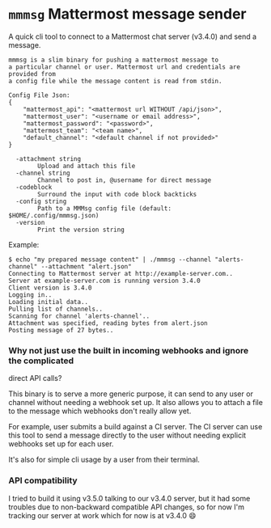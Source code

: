 # `mmmsg` Mattermost message sender

A quick cli tool to connect to a Mattermost chat server (v3.4.0) and send a 
message. 

```
mmmsg is a slim binary for pushing a mattermost message to
a particular channel or user. Mattermost url and credentials are provided from
a config file while the message content is read from stdin.

Config File Json:
{
    "mattermost_api": "<mattermost url WITHOUT /api/json>",
    "mattermost_user": "<username or email address>",
    "mattermost_password": "<password>",
    "mattermost_team": "<team name>",
    "default_channel": "<default channel if not provided>"
}

  -attachment string
    	Upload and attach this file
  -channel string
    	Channel to post in, @username for direct message
  -codeblock
    	Surround the input with code block backticks
  -config string
    	Path to a MMMsg config file (default: $HOME/.config/mmmsg.json)
  -version
    	Print the version string
```

Example:

```
$ echo "my prepared message content" | ./mmmsg --channel "alerts-channel" --attachment "alert.json"
Connecting to Mattermost server at http://example-server.com..
Server at example-server.com is running version 3.4.0
Client version is 3.4.0
Logging in..
Loading initial data..
Pulling list of channels..
Scanning for channel 'alerts-channel'..
Attachment was specified, reading bytes from alert.json
Posting message of 27 bytes..
```

### Why not just use the built in incoming webhooks and ignore the complicated
direct API calls?

This binary is to serve a more generic purpose, it can send to any user or 
channel without needing a webhook set up. It also allows you to attach a file
to the message which webhooks don't really allow yet.

For example, user submits a build against a CI server. The CI server can use 
this tool to send a message directly to the user without needing explicit 
webhooks set up for each user.

It's also for simple cli usage by a user from their terminal.

### API compatibility

I tried to build it using v3.5.0 talking to our v3.4.0 server, but it had some
troubles due to non-backward compatible API changes, so for now I'm tracking
our server at work which for now is at v3.4.0 :smile: 
